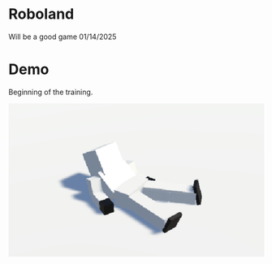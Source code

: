 # Roboland
Will be a good game 01/14/2025

# Demo 
Beginning of the training.

[![Demo](Assets/DemoCover.png)](https://www.youtube.com/watch?v=3q-qDRGiz1I)

